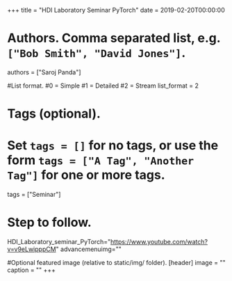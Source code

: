 +++
title = "HDI Laboratory Seminar PyTorch" 
date = 2019-02-20T00:00:00

# Authors. Comma separated list, e.g. `["Bob Smith", "David Jones"]`.
authors = ["Saroj Panda"]

#List format.
#0 = Simple
#1 = Detailed
#2 = Stream
list_format = 2

# Tags (optional).
#   Set `tags = []` for no tags, or use the form `tags = ["A Tag", "Another Tag"]` for one or more tags.
tags = ["Seminar"]

# Step to follow.
HDI_Laboratory_seminar_PyTorch="https://www.youtube.com/watch?v=v9eLwipppCM"
advancemenuimg=""


#Optional featured image (relative to static/img/ folder).
[header] 
image = "" 
caption = "" 
+++
